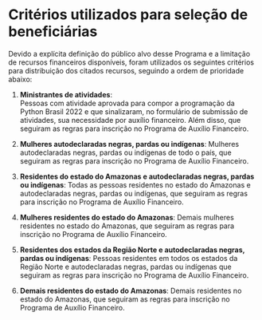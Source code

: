 # Critérios utilizados para seleção de beneficiárias

Devido a explícita definição do público alvo desse Programa e a limitação de recursos financeiros disponíveis, foram utilizados os seguintes critérios para distribuição dos citados recursos, seguindo a ordem de prioridade abaixo:

1. **Ministrantes de atividades**:  
Pessoas com atividade aprovada para compor a programação da Python Brasil 2022 e que sinalizaram, no formulário de submissão de atividades, sua necessidade por auxílio financeiro. Além disso, que seguiram as regras para inscrição no Programa de Auxílio Financeiro.

1. **Mulheres autodeclaradas negras, pardas ou indígenas**:
Mulheres autodeclaradas negras, pardas ou indígenas de todo o país, que seguiram as regras para inscrição no Programa de Auxílio Financeiro.

3. **Residentes do estado do Amazonas e autodeclaradas negras, pardas ou indígenas**:
Todas as pessoas residentes no estado do Amazonas e autodeclaradas negras, pardas ou indígenas, que seguiram as regras para inscrição no Programa de Auxílio Financeiro.

4. **Mulheres residentes do estado do Amazonas**:
Demais mulheres residentes no estado do Amazonas, que seguiram as regras para inscrição no Programa de Auxílio Financeiro.

5. **Residentes dos estados da Região Norte e autodeclaradas negras, pardas ou indígenas**:
Pessoas residentes em todos os estados da Região Norte e autodeclaradas negras, pardas ou indígenas que seguiram as regras para inscrição no Programa de Auxílio Financeiro.

6. **Demais residentes do estado do Amazonas**:
Demais residentes no estado do Amazonas, que seguiram as regras para inscrição no Programa de Auxílio Financeiro.
